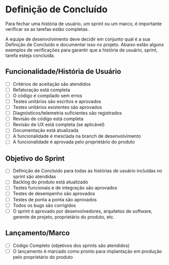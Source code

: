# Definição de Concluído

Para fechar uma história de usuário, um sprint ou um marco, é importante verificar se as tarefas estão completas.

A equipe de desenvolvimento deve decidir em conjunto qual é a sua Definição de Concluído e documentar isso no projeto. Abaixo estão alguns exemplos de verificações para garantir que a história de usuário, sprint, tarefa esteja concluída.

## Funcionalidade/História de Usuário

- [ ] Critérios de aceitação são atendidos
- [ ] Refatoração está completa
- [ ] O código é compilado sem erros
- [ ] Testes unitários são escritos e aprovados
- [ ] Testes unitários existentes são aprovados
- [ ] Diagnósticos/telemetria suficientes são registrados
- [ ] Revisão de código está completa
- [ ] Revisão de UX está completa (se aplicável)
- [ ] Documentação está atualizada
- [ ] A funcionalidade é mesclada na branch de desenvolvimento
- [ ] A funcionalidade é aprovada pelo proprietário do produto

## Objetivo do Sprint

- [ ] Definição de Concluído para todas as histórias de usuário incluídas no sprint são atendidas
- [ ] Backlog do produto está atualizado
- [ ] Testes funcionais e de integração são aprovados
- [ ] Testes de desempenho são aprovados
- [ ] Testes de ponta a ponta são aprovados
- [ ] Todos os bugs são corrigidos
- [ ] O sprint é aprovado por desenvolvedores, arquitetos de software, gerente de projeto, proprietário do produto, etc.

## Lançamento/Marco

- [ ] Código Completo (objetivos dos sprints são atendidos)
- [ ] O lançamento é marcado como pronto para implantação em produção pelo proprietário do produto
